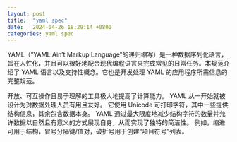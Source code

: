 ```yaml
---
layout: post
title:  "yaml spec"
date:   2024-04-26 18:29:14 +0800
categories: yaml spec
---
```


YAML（“YAML Ain’t Markup Language”的递归缩写）是一种数据序列化语言，旨在人性化，并且可以很好地配合现代编程语言来完成常见的日常任务。本规范介绍了 YAML 语言以及支持性概念。它也是开发处理 YAML 的应用程序所需信息的完整规范。

开放、可互操作且易于理解的工具极大地提高了计算能力。 YAML 从一开始就被设计为对数据处理人员有用且友好。 它使用 Unicode 可打印字符，其中一些提供结构信息，其余包含数据本身。 YAML 通过最大限度地减少结构字符的数量并允许数据以自然且有意义的方式展现自身，从而实现了独特的简洁性。 例如，缩进可用于结构，冒号分隔键/值对，破折号用于创建“项目符号”列表。